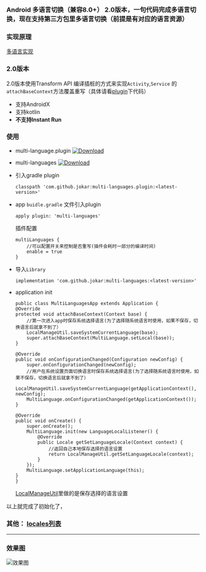 
### Android 多语言切换（兼容8.0+） 2.0版本，一句代码完成多语言切换，现在支持第三方包里多语言切换（前提是有对应的语言资源）



### **实现原理**
[多语言实现](https://blog.csdn.net/a1018875550/article/details/79845949)

### **2.0版本**
2.0版本使用Transform API 编译插桩的方式来实现```Activity```,```Service``` 的```attachBaseContext```方法覆盖重写（具体请看[plugin](./plugin)下代码）

- 支持AndroidX
- 支持kotlin
- **不支持Instant Run**

### **使用**
- multi-language.plugin  [![Download](https://api.bintray.com/packages/a10188755550/maven/multi-languages.plugin/images/download.svg)](https://bintray.com/a10188755550/maven/multi-languages.plugin/_latestVersion)

- multi-languages [![Download](https://api.bintray.com/packages/a10188755550/maven/multi-languages/images/download.svg) ](https://bintray.com/a10188755550/maven/multi-languages/_latestVersion)

- 引入gradle plugin
    ```
    classpath 'com.github.jokar:multi-languages.plugin:<latest-version>'
    ```
- app ```buidle.gradle``` 文件引入plugin
    ```
    apply plugin: 'multi-languages'
    ```
    插件配置
    ```
    multiLanguages {
        //可以配置开关来控制是否重写(插件会耗时一部分的编译时间)
        enable = true
    }
    ```
- 导入```Library```
    ```
    implementation 'com.github.jokar:multi-languages:<latest-version>'
    ```

- application init
    ```
   public class MultiLanguagesApp extends Application {
    @Override
    protected void attachBaseContext(Context base) {
        //第一次进入app时保存系统选择语言(为了选择随系统语言时使用，如果不保存，切换语言后就拿不到了）
        LocalManageUtil.saveSystemCurrentLanguage(base);
        super.attachBaseContext(MultiLanguage.setLocal(base));
    }

    @Override
    public void onConfigurationChanged(Configuration newConfig) {
        super.onConfigurationChanged(newConfig);
        //用户在系统设置页面切换语言时保存系统选择语言(为了选择随系统语言时使用，如果不保存，切换语言后就拿不到了）
        LocalManageUtil.saveSystemCurrentLanguage(getApplicationContext(), newConfig);
        MultiLanguage.onConfigurationChanged(getApplicationContext());
    }

    @Override
    public void onCreate() {
        super.onCreate();
        MultiLanguage.init(new LanguageLocalListener() {
            @Override
            public Locale getSetLanguageLocale(Context context) {
                //返回自己本地保存选择的语言设置
                return LocalManageUtil.getSetLanguageLocale(context);
            }
        });
        MultiLanguage.setApplicationLanguage(this);
    }
    }
    ```

    [LocalManageUtil](./app/src/main/java/com/github/jokar/multilanguages/utils/LocalManageUtil.java)里做的是保存选择的语言设置


以上就完成了初始化了，


### 其他： [locales列表](https://github.com/championswimmer/android-locales)


---
### 效果图


![效果图](./image/sample.gif)